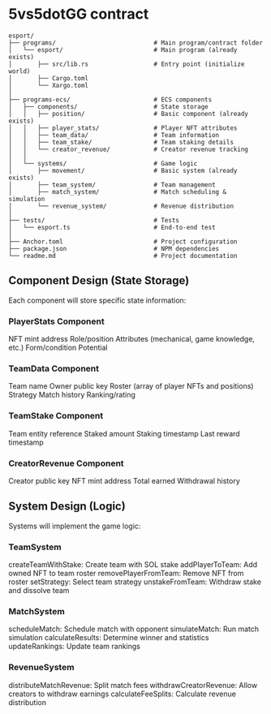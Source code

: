 # 5vs5dotGG contract

```
esport/
├── programs/                           # Main program/contract folder
│   └── esport/                         # Main program (already exists)
│       ├── src/lib.rs                  # Entry point (initialize world)
│       ├── Cargo.toml
│       └── Xargo.toml
│
├── programs-ecs/                       # ECS components
│   ├── components/                     # State storage
│   │   ├── position/                   # Basic component (already exists)
│   │   ├── player_stats/               # Player NFT attributes
│   │   ├── team_data/                  # Team information
│   │   ├── team_stake/                 # Team staking details
│   │   └── creator_revenue/            # Creator revenue tracking
│   │
│   └── systems/                        # Game logic
│       ├── movement/                   # Basic system (already exists)
│       ├── team_system/                # Team management
│       ├── match_system/               # Match scheduling & simulation
│       └── revenue_system/             # Revenue distribution
│
├── tests/                              # Tests
│   └── esport.ts                       # End-to-end test
│
├── Anchor.toml                         # Project configuration
├── package.json                        # NPM dependencies
└── readme.md                           # Project documentation

```

## Component Design (State Storage)
Each component will store specific state information:

### PlayerStats Component

NFT mint address
Role/position
Attributes (mechanical, game knowledge, etc.)
Form/condition
Potential


### TeamData Component

Team name
Owner public key
Roster (array of player NFTs and positions)
Strategy
Match history
Ranking/rating


### TeamStake Component

Team entity reference
Staked amount
Staking timestamp
Last reward timestamp


### CreatorRevenue Component

Creator public key
NFT mint address
Total earned
Withdrawal history



## System Design (Logic)
Systems will implement the game logic:

### TeamSystem

createTeamWithStake: Create team with SOL stake
addPlayerToTeam: Add owned NFT to team roster
removePlayerFromTeam: Remove NFT from roster
setStrategy: Select team strategy
unstakeFromTeam: Withdraw stake and dissolve team


### MatchSystem

scheduleMatch: Schedule match with opponent
simulateMatch: Run match simulation
calculateResults: Determine winner and statistics
updateRankings: Update team rankings


### RevenueSystem

distributeMatchRevenue: Split match fees
withdrawCreatorRevenue: Allow creators to withdraw earnings
calculateFeeSplits: Calculate revenue distribution